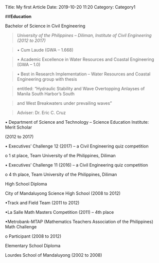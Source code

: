 Title: My first Article 
Date: 2019-10-20 11:20
Category: Category1



##**Education**

Bachelor of Science in Civil Engineering

> *University of the Philippines – Diliman, Institute of Civil Engineering (2012 to 2017)*

> • Cum Laude (GWA – 1.668)

> • Academic Excellence in Water Resources and Coastal Engineering (GWA – 1.0)

> • Best in Research Implementation – Water Resources and Coastal Engineering group with thesis

>    entitled: “Hydraulic Stability and Wave Overtopping Anlayses of Manila South Harbor’s South

>    and West Breakwaters under prevailing waves”

> Adviser: Dr. Eric C. Cruz

• Department of Science and Technology – Science Education Institute: Merit Scholar

(2012 to 2017)

• Executives’ Challenge 12 (2017) – a Civil Engineering quiz competition

o 1 st place, Team University of the Philippines, Diliman

• Executives’ Challenge 11 (2016) – a Civil Engineering quiz competition

o 4 th place, Team University of the Philippines, Diliman

High School Diploma

City of Mandaluyong Science High School (2008 to 2012)

•Track and Field Team (2011 to 2012)

•La Salle Math Masters Competition (2011) – 4th place

•Metrobank-MTAP (Mathematics Teachers Association of the Philippines) Math Challenge

o Participant (2008 to 2012)

Elementary School Diploma

Lourdes School of Mandaluyong (2002 to 2008)
